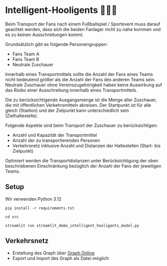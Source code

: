 # Intelligent-Hooligents 🕵🏻‍♂️

Beim Transport der Fans nach einem Fußballspiel / Sportevent muss darauf geachtet werden, dass sich die beiden Fanlager nicht zu nahe kommen und es zu keinen Ausschreitungen kommt. 

Grundsätzlich gibt es folgende Personengruppen:
- Fans Team A
- Fans Team B
- Neutrale Zuschauer

Innerhalb eines Transportmittels sollte die Anzahl der Fans eines Teams nicht bedeutend größer als die Anzahl der Fans des anderen Teams sein. Neutrale Zuschauer ohne Vereinszugehörigkeit haben keine Auswirkung auf das Risiko einer Ausschreitung innerhalb eines Transportmittels.

Die zu berücksichtigende Ausgangsmenge ist die Menge aller Zuschauer, die mit öffentlichen Verkehrsmitteln abreisen. Der Startpunkt ist für alle gleich (Stadion) und der Zielpunkt kann unterschiedlich sein (Zielhaltestelle).

Folgende Aspekte sind beim Transport der Zuschauer zu berücksichtigen:
- Anzahl und Kapazität der Transportmittel
- Anzahl der zu transportierenden Personen
- Verkehrsnetz inklusive Anzahl und Distanzen der Haltestellen (Start- bis Zielpunkt)

Optimiert werden die Transportdistanzen unter Berücksichtigung der oben beschriebenen Einschränkung bezüglich der Anzahl der Fans der jeweiligen Teams.

## Setup

Wir verwenden Python 3.12

`pip install -r requirements.txt`

`cd src`

`streamlit run streamlit_demo_intelligent_hooligents_model.py`

## Verkehrsnetz

- Erstellung des Graph über [Graph Online](https://graphonline.top/de/)
- Export und Import des Graph als Datei möglich
